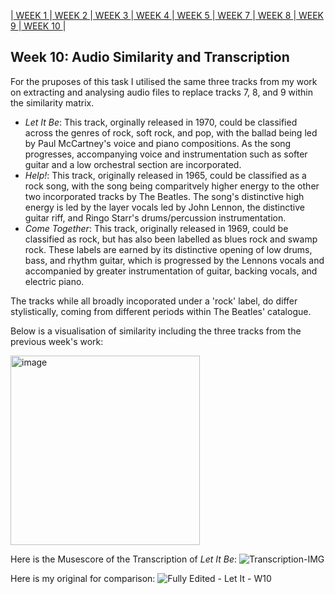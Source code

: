 |[ WEEK 1 ](Week1.md)|[ WEEK 2 ](Week2.md)|[ WEEK 3 ](Week3.md)|[ WEEK 4 ](Week4.md)|[ WEEK 5 ](Week5.md)|[ WEEK 7 ](Week7.md)|[ WEEK 8 ](Week8.md)|[ WEEK 9 ](Week9.md)|[ WEEK 10 ](Week10.md)|
## Week 10: Audio Similarity and Transcription

For the pruposes of this task I utilised the same three tracks from my work on extracting and analysing audio files to replace tracks 7, 8, and 9 within the similarity matrix.

* *Let It Be*: This track, orginally released in 1970, could be classified across the genres of rock, soft rock, and pop, with the ballad being led by Paul McCartney's voice and piano compositions. As the song progresses, accompanying voice and instrumentation such as softer guitar and a low orchestral section are incorporated.
* *Help!*: This track, originally released in 1965, could be classified as a rock song, with the song being comparitvely higher energy to the other two incorporated tracks by The Beatles. The song's distinctive high energy is led by the layer vocals led by John Lennon, the distinctive guitar riff, and Ringo Starr's drums/percussion instrumentation. 
* *Come Together*: This track, originally released in 1969, could be classified as rock, but has also been labelled as blues rock and swamp rock. These labels are earned by its distinctive opening of low drums, bass, and rhythm guitar, which is progressed by the Lennons vocals and accompanied by greater instrumentation of guitar, backing vocals, and electric piano.

The tracks while all broadly incoporated under a 'rock' label, do differ stylistically, coming from different periods within The Beatles' catalogue.

Below is a visualisation of similarity including the three tracks from the previous week's work:

<img width="303" alt="image" src="https://github.com/EilidhClemie/MCA-2023/assets/145780245/7cdff183-767f-461f-bbf2-7579167a6b41">

Here is the Musescore of the Transcription of *Let It Be*:
![Transcription-IMG](https://github.com/EilidhClemie/MCA-2023/assets/145780245/33f02303-1048-4659-abcd-dd0113626bde)

Here is my original for comparison:
![Fully Edited - Let It - W10](https://github.com/EilidhClemie/MCA-2023/assets/145780245/24efba5a-8d1b-4027-9295-c6fe1f295a29)
